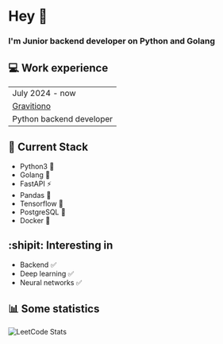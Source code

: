 # Hey 👋
### I'm Junior backend developer on Python and Golang

## :computer: Work experience 
<table>
  <tr>
    <td>July 2024 - now</td>
  </tr>
  <tr>
    <td>
      <a href="https://gravitino.ru/">Gravitiono</a>
    </td>
  </tr>
  <tr>
    <td>Python backend developer</td>
  </tr>
</table>

## :hammer: Current Stack
- Python3 :snake:
- Golang 🐻
- FastAPI ⚡
- Pandas :panda_face:
- Tensorflow 🧠
- PostgreSQL 🐘
- Docker :whale2:
  
## :shipit: Interesting in
- Backend :white_check_mark:
- Deep learning :white_check_mark:
- Neural networks :white_check_mark:
## :bar_chart: Some statistics
![LeetCode Stats](https://leetcard.jacoblin.cool/dmaksim?theme=nord&font=ABeeZee&ext=heatmap)
